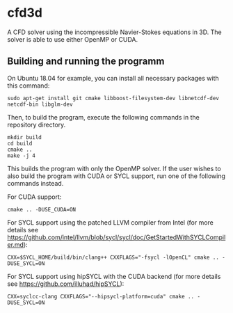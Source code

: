 # cfd3d

A CFD solver using the incompressible Navier-Stokes equations in 3D.
The solver is able to use either OpenMP or CUDA.

## Building and running the programm

On Ubuntu 18.04 for example, you can install all necessary packages with this command:

```
sudo apt-get install git cmake libboost-filesystem-dev libnetcdf-dev netcdf-bin libglm-dev
```

Then, to build the program, execute the following commands in the repository directory.

```
mkdir build
cd build
cmake ..
make -j 4
```

This builds the program with only the OpenMP solver. If the user wishes to also build the program with CUDA or SYCL
support, run one of the following commands instead.


For CUDA support:

```
cmake .. -DUSE_CUDA=ON
```

For SYCL support using the patched LLVM compiler from Intel (for more details see https://github.com/intel/llvm/blob/sycl/sycl/doc/GetStartedWithSYCLCompiler.md):

```
CXX=$SYCL_HOME/build/bin/clang++ CXXFLAGS="-fsycl -lOpenCL" cmake .. -DUSE_SYCL=ON
```

For SYCL support using hipSYCL with the CUDA backend (for more details see https://github.com/illuhad/hipSYCL):

```
CXX=syclcc-clang CXXFLAGS="--hipsycl-platform=cuda" cmake .. -DUSE_SYCL=ON
```
